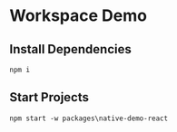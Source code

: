 # Workspace Demo

## Install Dependencies

```
npm i
```

## Start Projects

```
npm start -w packages\native-demo-react
```